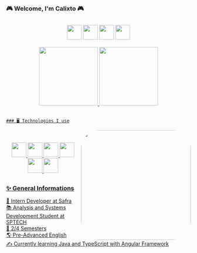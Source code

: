 ###  🎮 Welcome, I'm Calixto 🎮
##

   <div align="center">
    <a href="https://www.linkedin.com/in/eduarda-calixto/"><img height="40em" src="https://img.shields.io/badge/-LinkedIn-%230077B5?style=for-the-badge&logo=linkedin&logoColor=white"></a>
   <a href = "mailto:eduardaclx@gmail.com"><img height="40em" src="https://img.shields.io/badge/-Gmail-%23333?style=for-the-badge&logo=gmail&logoColor=white"></a>
   <a href="https://www.behance.net/dudacalixto"><img height="40em" src="https://img.shields.io/badge/-Behance-blue?style=for-the-badge&logo=behance&logoColor=white" target="_blank"></a>
<a href="https://instagram.com/callixtoz"><img height="40em" src="https://img.shields.io/badge/-Instagram-%23E4405F?style=for-the-badge&logo=instagram&logoColor=white"></a>
   </div>
   <br>
   
 <div align="center">
  <a href="https://github.com/eduardaclx">
  <img height="160em" src="https://github-readme-stats.vercel.app/api?username=eduardaclx&show_icons=true&theme=dark&include_all_commits=true&count_private=true"/>
  <img height="160em" src="https://github-readme-stats.vercel.app/api/top-langs/?username=eduardaclx&layout=compact&langs_count=7&theme=dark"/>
 </div>
 
 ##
   
   
    ### 🖥️ Technologies I use
<div align="center">
   <img align="right" height="300" style="border-radius:50px;" src="https://static.wikia.nocookie.net/clubpenguin/images/9/98/Pinguim_Dan%C3%A7ando.gif/revision/latest?cb=20150501180552&path-prefix=pt-br">
   <br>
   <br>
  <img height="40em" src="https://img.shields.io/badge/TypeScript-007ACC?style=for-the-badge&logo=typescript&logoColor=white">
  <img height="40em" src="https://img.shields.io/badge/Java-ED8B00?style=for-the-badge&logo=java&logoColor=white">
  <img height="40em" src="https://img.shields.io/badge/JavaScript-F7DF1E?style=for-the-badge&logo=javascript&logoColor=black">
  <img height="40em" src="https://img.shields.io/badge/MySQL-005C84?style=for-the-badge&logo=mysql&logoColor=white">
  <img height="40em" src="https://img.shields.io/badge/CSS3-1572B6?style=for-the-badge&logo=css3&logoColor=white">
  <img height="40em" src="https://img.shields.io/badge/Angular-DD0031?style=for-the-badge&logo=angular&logoColor=white">
</div>
   
##
 
   ### ✨ General Informations
   
 🏢 Intern Developer at Safra
   <br>
  📚 Analysis and Systems Development Student at SPTECH
   <br>
  👾 2/4 Semesters
   <br>
   🌎 Pre-Advanced English
   <br>
   ✍️ Currently learning Java and TypeScript with Angular Framework
   
